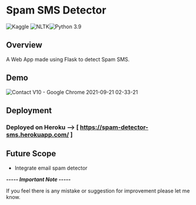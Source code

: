 # Spam SMS Detector
![Kaggle](https://img.shields.io/badge/Dataset-Kaggle-blue.svg) ![NLTK](https://img.shields.io/badge/Library-NLTK-orange.svg)![Python 3.9](https://img.shields.io/badge/Python-3.9-brightgreen.svg)

## Overview
A Web App made using Flask to detect Spam SMS.

## Demo

![Contact V10 - Google Chrome 2021-09-21 02-33-21](https://user-images.githubusercontent.com/60435530/134077860-54ffa1cd-f712-44ba-9c77-23474ab58de9.gif)

## Deployment

### Deployed on Heroku --> [ https://spam-detector-sms.herokuapp.com/ ] 

## Future Scope

* Integrate email spam detector

_**----- Important Note -----**_

If you feel there is any mistake or suggestion for improvement please let me know.
